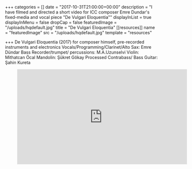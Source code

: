+++
categories = []
date = "2017-10-31T21:00:00+00:00"
description = "I have filmed and directed a short video for ICC composer Emre Dundar's fixed-media and vocal piece \"De Vulgari Eloquentia\""
displayInList = true
displayInMenu = false
dropCap = false
featuredImage = "/uploads/hqdefault.jpg"
title = "De Vulgari Eloquentia"
[[resources]]
name = "featuredImage"
src = "/uploads/hqdefault.jpg"
template = "resources"

+++
De Vulgari Eloquentia (2017) for composer himself, pre-recorded instruments and electronics Vocals/Programming/Clarinet/Alto Sax: Emre Dündar Bass Recorder/trumpet/ percussions: M.A.Uzunselvi Violin: Mithatcan Öcal Mandolin: Şükret Gökay Processed Contrabass/ Bass Guitar: Şahin Kureta

<!-- blank line --> <figure class="video_container"> <iframe src="https://www.youtube.com/embed/-SsK9YTlXRw" width="560" height="315" frameborder="0" allowfullscreen="true"> </iframe> </figure> <!-- blank line -->